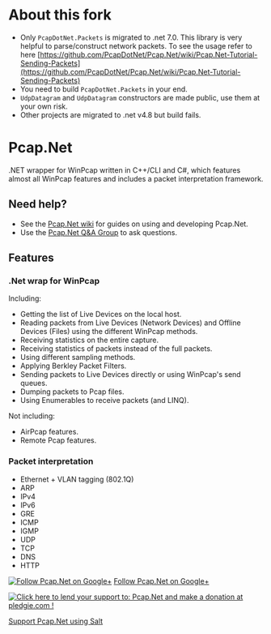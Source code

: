 # About this fork
* Only `PcapDotNet.Packets` is migrated to .net 7.0. This library is very helpful to parse/construct network packets.
To see the usage refer to here [https://github.com/PcapDotNet/Pcap.Net/wiki/Pcap.Net-Tutorial-Sending-Packets](https://github.com/PcapDotNet/Pcap.Net/wiki/Pcap.Net-Tutorial-Sending-Packets)
* You need to build `PcapDotNet.Packets` in your end.
* `UdpDatagram` and `UdpDatagram` constructors are made public, use them at your own risk.
* Other projects are migrated to .net v4.8 but build fails.

# Pcap.Net
.NET wrapper for WinPcap written in C++/CLI and C#, which features almost all WinPcap features and includes a packet interpretation framework.

## Need help?
* See the [Pcap.Net wiki](https://github.com/PcapDotNet/Pcap.Net/wiki) for guides on using and developing Pcap.Net.
* Use the [Pcap.Net Q&A Group](https://groups.google.com/forum/#!forum/pcapdotnet) to ask questions.

## Features

### .Net wrap for WinPcap

Including:
* Getting the list of Live Devices on the local host.
* Reading packets from Live Devices (Network Devices) and Offline Devices (Files) using the different WinPcap methods.
* Receiving statistics on the entire capture.
* Receiving statistics of packets instead of the full packets.
* Using different sampling methods.
* Applying Berkley Packet Filters.
* Sending packets to Live Devices directly or using WinPcap's send queues.
* Dumping packets to Pcap files.
* Using Enumerables to receive packets (and LINQ).

Not including:
* AirPcap features.
* Remote Pcap features.

### Packet interpretation
* Ethernet + VLAN tagging (802.1Q)
* ARP
* IPv4
* IPv6
* GRE
* ICMP
* IGMP
* UDP
* TCP
* DNS
* HTTP

[![Follow Pcap.Net on Google+](https://ssl.gstatic.com/images/icons/gplus-32.png)](https://plus.google.com/111766834267147414574) [Follow Pcap.Net on Google+](https://plus.google.com/111766834267147414574)

<a href='https://pledgie.com/campaigns/28716'><img alt='Click here to lend your support to: Pcap.Net and make a donation at pledgie.com !' src='https://pledgie.com/campaigns/28716.png?skin_name=chrome' border='0' ></a>

<a href='https://salt.bountysource.com/teams/pcapdotnet'>Support Pcap.Net using Salt</a>
